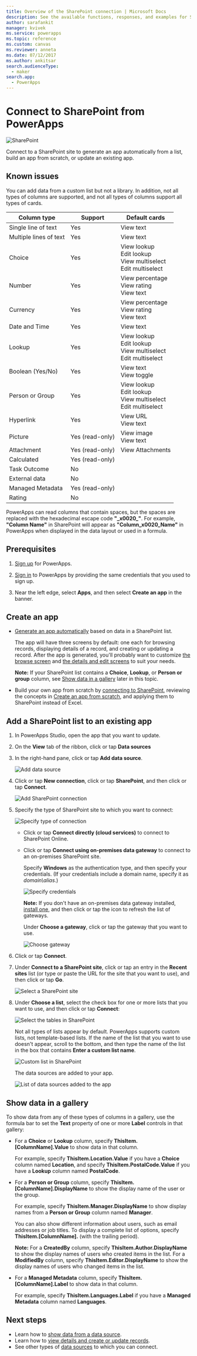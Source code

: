 ```yaml
---
title: Overview of the SharePoint connection | Microsoft Docs
description: See the available functions, responses, and examples for SharePoint
author: sarafankit
manager: kvivek
ms.service: powerapps
ms.topic: reference
ms.custom: canvas
ms.reviewer: anneta
ms.date: 07/12/2017
ms.author: ankitsar
search.audienceType: 
  - maker
search.app: 
  - PowerApps
---
```

# Connect to SharePoint from PowerApps
![SharePoint](./media/connection-sharepoint-online/sharepointicon.png)

Connect to a SharePoint site to generate an app automatically from a list, build an app from scratch, or update an existing app.

## Known issues
You can add data from a custom list but not a library. In addition, not all types of columns are supported, and not all types of columns support all types of cards.

| Column type | Support | Default cards |
| --- | --- | --- |
| Single line of text |Yes |View text |
| Multiple lines of text |Yes |View text |
| Choice |Yes |View lookup<br>Edit lookup<br>View multiselect<br>Edit multiselect |
| Number |Yes |View percentage<br>View rating<br>View text |
| Currency |Yes |View percentage<br>View rating<br>View text |
| Date and Time |Yes |View text |
| Lookup |Yes |View lookup<br>Edit lookup<br>View multiselect<br>Edit multiselect |
| Boolean (Yes/No) |Yes |View text<br>View toggle |
| Person or Group |Yes |View lookup<br>Edit lookup<br>View multiselect<br>Edit multiselect |
| Hyperlink |Yes |View URL<br>View text |
| Picture |Yes (read-only) |View image<br>View text |
| Attachment |Yes (read-only) |View Attachments|
| Calculated |Yes (read-only) | |
| Task Outcome |No | |
| External data |No | |
| Managed Metadata |Yes (read-only) | |
| Rating |No | |

PowerApps can read columns that contain spaces, but the spaces are replaced with the hexadecimal escape code **"\_x0020\_"**. For example, **"Column Name"** in SharePoint will appear as **"Column_x0020_Name"** in PowerApps when displayed in the data layout or used in a formula.

## Prerequisites
1. [Sign up](../../signup-for-powerapps.md) for PowerApps.

1. [Sign in](http://web.powerapps.com?utm_source=padocs&utm_medium=linkinadoc&utm_campaign=referralsfromdoc) to PowerApps by providing the same credentials that you used to sign up.

1. Near the left edge, select **Apps**, and then select **Create an app** in the banner.

## Create an app
* [Generate an app automatically](../app-from-sharepoint.md) based on data in a SharePoint list.

    The app will have three screens by default: one each for browsing records, displaying details of a record, and creating or updating a record. After the app is generated, you'll probably want to customize [the browse screen](../customize-layout-sharepoint.md) and [the details and edit screens](../customize-forms-sharepoint.md) to suit your needs.

    **Note:** If your SharePoint list contains a **Choice**, **Lookup**, or **Person or group** column, see [Show data in a gallery](connection-sharepoint-online.md#show-data-in-a-gallery) later in this topic.

* Build your own app from scratch by [connecting to SharePoint](../connect-to-sharepoint.md), reviewing the concepts in [Create an app from scratch](../get-started-create-from-blank.md), and applying them to SharePoint instead of Excel.

## Add a SharePoint list to an existing app
1. In PowerApps Studio, open the app that you want to update.

2. On the **View** tab of the ribbon, click or tap **Data sources**

3. In the right-hand pane, click or tap **Add data source**.

    ![Add data source](./media/connection-sharepoint-online/add-data-source.png)

4. Click or tap **New connection**, click or tap **SharePoint**, and then click or tap **Connect**.

    ![Add SharePoint connection](./media/connection-sharepoint-online/add-sharepoint.png)

5. Specify the type of SharePoint site to which you want to connect:

    ![Specify type of connection](./media/connection-sharepoint-online/choose-type.png)

   * Click or tap **Connect directly (cloud services)** to connect to SharePoint Online.

   * Click or tap **Connect using on-premises data gateway** to connect to an on-premises SharePoint site.

       Specify **Windows** as the authentication type, and then specify your credentials. (If your credentials include a domain name, specify it as *domain\alias*.)

       ![Specify credentials](./media/connection-sharepoint-online/specify-creds.png)

       **Note:** If you don't have an on-premises data gateway installed, [install one](../gateway-reference.md), and then click or tap the icon to refresh the list of gateways.

       Under **Choose a gateway**, click or tap the gateway that you want to use.

       ![Choose gateway](./media/connection-sharepoint-online/choose-gateway.png)

6. Click or tap **Connect**.

7. Under **Connect to a SharePoint site**, click or tap an entry in the **Recent sites** list (or type or paste the URL for the site that you want to use), and then click or tap **Go**.

    ![Select a SharePoint site](./media/connection-sharepoint-online/select-sp-site.png)

8. Under **Choose a list**, select the check box for one or more lists that you want to use, and then click or tap **Connect**:  

    ![Select the tables in SharePoint](./media/connection-sharepoint-online/select-sp-tables.png)

    Not all types of lists appear by default. PowerApps supports custom lists, not template-based lists.  If the name of the list that you want to use doesn't appear, scroll to the bottom, and then type the name of the list in the box that contains **Enter a custom list name**.

    ![Custom list in SharePoint](./media/connection-sharepoint-online/custom-list.png)

    The data sources are added to your app.

    ![List of data sources added to the app](./media/connection-sharepoint-online/data-sources-list.png)

## Show data in a gallery
To show data from any of these types of columns in a gallery, use the formula bar to set the **Text** property of one or more **Label** controls in that gallery:

* For a **Choice** or **Lookup** column, specify **ThisItem.[ColumnName].Value** to show data in that column.

    For example, specify **ThisItem.Location.Value** if you have a **Choice** column named **Location**, and specify **ThisItem.PostalCode.Value** if you have a **Lookup** column named **PostalCode**.

* For a **Person or Group** column, specify **ThisItem.[ColumnName].DisplayName** to show the display name of the user or the group.

    For example, specify **ThisItem.Manager.DisplayName** to show display names from a **Person or Group** column named **Manager**.

    You can also show different information about users, such as email addresses or job titles. To display a complete list of options, specify **ThisItem.[ColumnName].** (with the trailing period).

    **Note:** For a **CreatedBy** column, specify **ThisItem.Author.DisplayName** to show the display names of users who created items in the list. For a **ModifiedBy** column, specify **ThisItem.Editor.DisplayName** to show the display names of users who changed items in the list.

* For a **Managed Metadata** column, specify **ThisItem.[ColumnName].Label** to show data in that column.

    For example, specify **ThisItem.Languages.Label** if you have a **Managed Metadata** column named **Languages**.

## Next steps
* Learn how to [show data from a data source](../add-gallery.md).
* Learn how to [view details and create or update records](../add-form.md).
* See other types of [data sources](../connections-list.md) to which you can connect.
